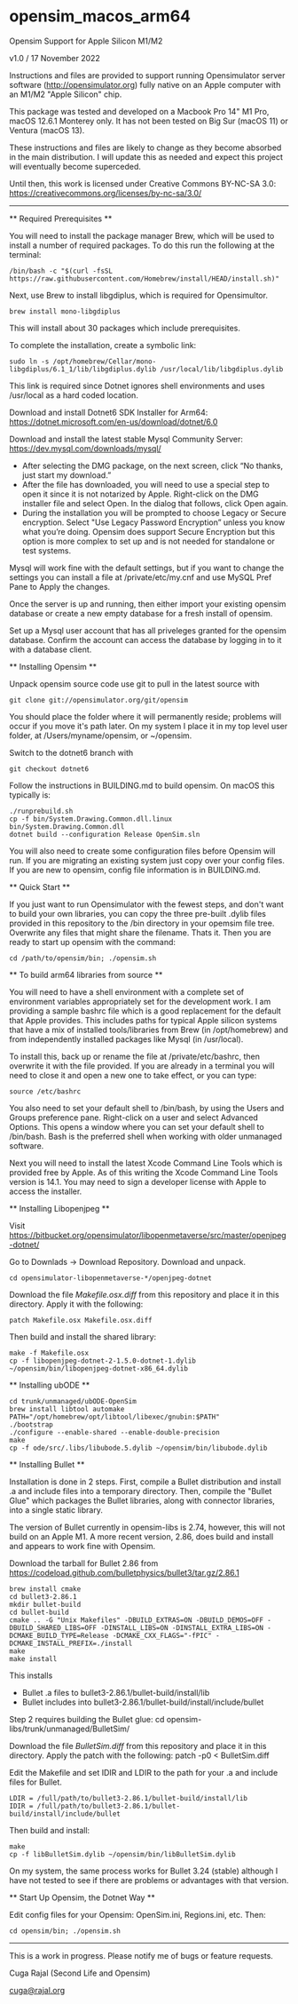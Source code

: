 # opensim_macos_arm64

Opensim Support for Apple Silicon M1/M2

v1.0 / 17 November 2022

Instructions and files are provided to support running Opensimulator server software
(http://opensimulator.org) fully native on an Apple computer with an M1/M2
"Apple Silicon" chip.

This package was tested and developed on a Macbook Pro 14" M1 Pro, macOS 12.6.1
Monterey only. It has not been tested on Big Sur (macOS 11) or Ventura (macOS 13).

These instructions and files are likely to change as they become absorbed
in the main distribution. I will update this as needed and expect this project
will eventually become superceded.

Until then, this work is licensed under Creative Commons BY-NC-SA 3.0:
https://creativecommons.org/licenses/by-nc-sa/3.0/

-----
** Required Prerequisites **

You will need to install the package manager Brew, which will be used to
install a number of required packages. To do this run the following at the terminal:

	/bin/bash -c "$(curl -fsSL https://raw.githubusercontent.com/Homebrew/install/HEAD/install.sh)"

Next, use Brew to install libgdiplus, which is required for Opensimultor.

	brew install mono-libgdiplus

This will install about 30 packages which include prerequisites.

To complete the installation, create a symbolic link:

	sudo ln -s /opt/homebrew/Cellar/mono-libgdiplus/6.1_1/lib/libgdiplus.dylib /usr/local/lib/libgdiplus.dylib

This link is required since Dotnet ignores shell environments and uses /usr/local
as a hard coded location.

Download and install Dotnet6 SDK Installer for Arm64:
	https://dotnet.microsoft.com/en-us/download/dotnet/6.0

Download and install the latest stable Mysql Community Server:
	https://dev.mysql.com/downloads/mysql/

  - After selecting the DMG package, on the next screen, click “No thanks, just start my download.”
  - After the file has downloaded, you will need to use a special step to open it
  since it is not notarized by Apple. Right-click on the DMG installer file and select Open.
  In the dialog that follows, click Open again.
  - During the installation you will be prompted to choose Legacy or Secure encryption.
    Select "Use Legacy Password Encryption” unless you know what you’re doing.
    Opensim does support Secure Encryption but this option is more complex to set up
    and is not needed for standalone or test systems.
    
Mysql will work fine with the default settings, but if you want to change the 
settings you can install a file at /private/etc/my.cnf and use MySQL Pref Pane
to Apply the changes.

Once the server is up and running, then either import your existing opensim database or
create a new empty database for a fresh install of opensim. 

Set up a Mysql user account that has all priveleges granted for the opensim database. 
Confirm the account can access the database by logging in to it with a database client.

** Installing Opensim **

Unpack opensim source code use git to pull in the latest source with

	git clone git://opensimulator.org/git/opensim

You should place the folder where it will permanently reside; problems will occur
if you move it's path later. On my system I place it in my top level user folder, at
/Users/myname/opensim, or ~/opensim.

Switch to the dotnet6 branch with

	git checkout dotnet6
	
Follow the instructions in BUILDING.md to build opensim. On macOS this typically is:

	./runprebuild.sh
	cp -f bin/System.Drawing.Common.dll.linux bin/System.Drawing.Common.dll
	dotnet build --configuration Release OpenSim.sln

You will also need to create some configuration files before Opensim will run.
If you are migrating an existing system just copy over your config files. 
If you are new to opensim, config file information is in BUILDING.md.

** Quick Start **

If you just want to run Opensimulator with the fewest steps, and don't want to
build your own libraries, you can copy the three pre-built .dylib files provided
in this repository to the /bin directory in your opemsim file tree. Overwrite
any files that might share the filename. Thats it. Then you are ready to start
up opensim with the command: 

	cd /path/to/opensim/bin; ./opensim.sh

** To build arm64 libraries from source **

You will need to have a shell environment with a complete set of environment 
variables appropriately set for the development work. I am providing a sample
bashrc file which is a good replacement for the default that Apple provides.
This includes paths for typical Apple silicon systems that have a mix of
installed tools/libraries from Brew (in /opt/homebrew) and from independently
installed packages like Mysql (in /usr/local). 

To install this, back up or rename the file at /private/etc/bashrc, then
overwrite it with the file provided. If you are already in a terminal you will
need to close it and open a new one to take effect, or you can type:

	source /etc/bashrc

You also need to set your default shell to /bin/bash, by using the Users
and Groups preference pane. Right-click on a user and select Advanced Options.
This opens a window where you can set your default shell to /bin/bash. Bash
is the preferred shell when working with older unmanaged software.

Next you will need to install the latest Xcode Command Line Tools which is
provided free by Apple. As of this writing the Xcode Command Line Tools version
is 14.1. You may need to sign a developer license with Apple to access the
installer.


** Installing Libopenjpeg **

Visit https://bitbucket.org/opensimulator/libopenmetaverse/src/master/openjpeg-dotnet/

Go to Downlads -> Download Repository. Download and unpack.

	cd opensimulator-libopenmetaverse-*/openjpeg-dotnet
	
Download the file _Makefile.osx.diff_ from this repository and place it in this directory.
Apply it with the following:

	patch Makefile.osx Makefile.osx.diff

Then build and install the shared library:	

	make -f Makefile.osx
	cp -f libopenjpeg-dotnet-2-1.5.0-dotnet-1.dylib ~/opensim/bin/libopenjpeg-dotnet-x86_64.dylib


** Installing ubODE **

	cd trunk/unmanaged/ubODE-OpenSim
	brew install libtool automake
	PATH="/opt/homebrew/opt/libtool/libexec/gnubin:$PATH"
	./bootstrap
	./configure --enable-shared --enable-double-precision 
	make
	cp -f ode/src/.libs/libubode.5.dylib ~/opensim/bin/libubode.dylib
	
	
** Installing Bullet ** 

Installation is done in 2 steps. First, compile a Bullet distribution and
install .a and include files into a temporary directory. Then, compile the
"Bullet Glue" which packages the Bullet libraries, along with connector
libraries, into a single static library.

The version of Bullet currently in opensim-libs is 2.74, however, this will not
build on an Apple M1. A more recent version, 2.86, does build and install and
appears to work fine with Opensim.

Download the tarball for Bullet 2.86 from
	https://codeload.github.com/bulletphysics/bullet3/tar.gz/2.86.1
	
	brew install cmake
	cd bullet3-2.86.1
	mkdir bullet-build
	cd bullet-build
	cmake .. -G "Unix Makefiles" -DBUILD_EXTRAS=ON -DBUILD_DEMOS=OFF -DBUILD_SHARED_LIBS=OFF -DINSTALL_LIBS=ON -DINSTALL_EXTRA_LIBS=ON -DCMAKE_BUILD_TYPE=Release -DCMAKE_CXX_FLAGS="-fPIC" -DCMAKE_INSTALL_PREFIX=./install
	make
	make install

This installs
  - Bullet .a files to bullet3-2.86.1/bullet-build/install/lib
  - Bullet includes into bullet3-2.86.1/bullet-build/install/include/bullet

Step 2 requires building the Bullet glue:
	cd opensim-libs/trunk/unmanaged/BulletSim/

Download the file _BulletSim.diff_ from this repository and place it in this directory.
Apply the patch with the following:
	patch -p0 < BulletSim.diff

Edit the Makefile and set IDIR and LDIR to the path for your .a and include files for Bullet.

	LDIR = /full/path/to/bullet3-2.86.1/bullet-build/install/lib
	IDIR = /full/path/to/bullet3-2.86.1/bullet-build/install/include/bullet

Then build and install:

	make
	cp -f libBulletSim.dylib ~/opensim/bin/libBulletSim.dylib

On my system, the same process works for Bullet 3.24 (stable) although I have not tested
to see if there are problems or advantages with that version.


** Start Up Opensim, the Dotnet Way **

Edit config files for your Opensim: OpenSim.ini, Regions.ini, etc. Then:

	cd opensim/bin; ./opensim.sh



---

This is a work in progress. Please notify me of bugs or feature requests.

Cuga Rajal (Second Life and Opensim)

cuga@rajal.org

